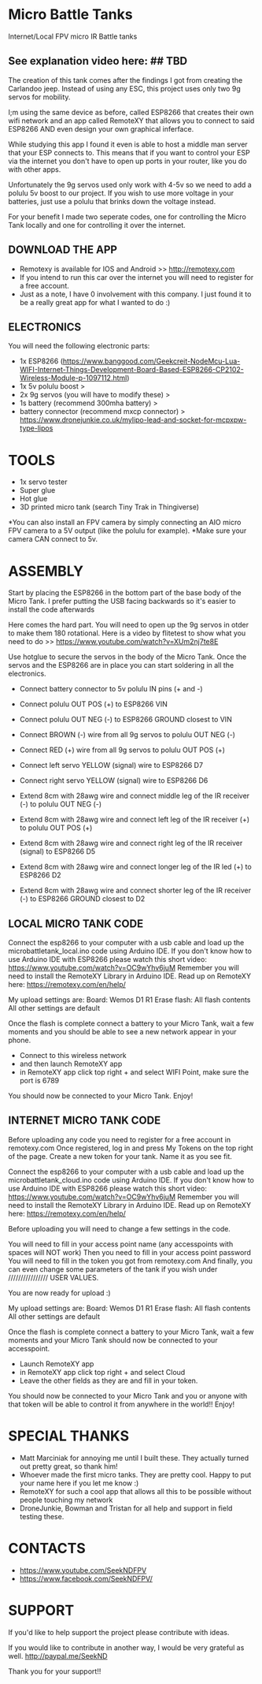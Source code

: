 # Micro Battle Tanks
Internet/Local FPV micro IR Battle tanks


## See explanation video here: ## TBD


The creation of this tank comes after the findings I got from creating the Carlandoo jeep.
Instead of using any ESC, this project uses only two 9g servos for mobility.

I;m using the same device as before, called ESP8266 that creates their own wifi network and an app called RemoteXY that allows you to connect to said ESP8266 AND even design your own graphical inferface.

While studying this app I found it even is able to host a middle man server that your ESP connects to.
This means that if you want to control your ESP via the internet you don't have to open up ports in your router, like you do with other apps.

Unfortunately the 9g servos used only work with 4-5v so we need to add a polulu 5v boost to our project.
If you wish to use more voltage in your batteries, just use a polulu that brinks down the voltage instead.

For your benefit I made two seperate codes, one for controlling the Micro Tank locally and one for controlling it over the internet.


## DOWNLOAD THE APP

* Remotexy is available for IOS and Android >> http://remotexy.com
* If you intend to run this car over the internet you will need to register for a free account.
* Just as a note, I have 0 involvement with this company. I just found it to be a really great app for what I wanted to do :)


## ELECTRONICS

You will need the following electronic parts:

- 1x ESP8266 (https://www.banggood.com/Geekcreit-NodeMcu-Lua-WIFI-Internet-Things-Development-Board-Based-ESP8266-CP2102-Wireless-Module-p-1097112.html)
- 1x 5v polulu boost > 
- 2x 9g servos (you will have to modify these) > 
- 1s battery (recommend 300mha battery) > 
- battery connector (recommend mxcp connector) > https://www.dronejunkie.co.uk/mylipo-lead-and-socket-for-mcpxpw-type-lipos


# TOOLS
- 1x servo tester
- Super glue
- Hot glue
- 3D printed micro tank (search Tiny Trak in Thingiverse)

*You can also install an FPV camera by simply connecting an AIO micro FPV camera to a 5V output (like the polulu for example). 
*Make sure your camera CAN connect to 5v.


# ASSEMBLY
Start by placing the ESP8266 in the bottom part of the base body of the Micro Tank.
I prefer putting the USB facing backwards so it's easier to install the code afterwards

Here comes the hard part. You will need to open up the 9g servos in otder to make them 180 rotational.
Here is a video by flitetest to show what you need to do >> https://www.youtube.com/watch?v=XUm2nj7te8E

Use hotglue to secure the servos in the body of the Micro Tank.
Once the servos and the ESP8266 are in place you can start soldering in all the electronics.

* Connect battery connector to 5v polulu IN pins (+ and -)

* Connect polulu OUT POS (+) to ESP8266 VIN
* Connect polulu OUT NEG (-) to ESP8266 GROUND closest to VIN

* Connect BROWN (-) wire from all 9g servos to polulu OUT NEG (-)
* Connect RED (+) wire from all 9g servos to polulu OUT POS (+)
* Connect left servo YELLOW (signal) wire to ESP8266 D7
* Connect right servo YELLOW (signal) wire to ESP8266 D6

* Extend 8cm with 28awg wire and connect middle leg of the IR receiver (-) to polulu OUT NEG (-)
* Extend 8cm with 28awg wire and connect left leg of the IR receiver (+)  to polulu OUT POS (+)
* Extend 8cm with 28awg wire and connect right leg of the IR receiver (signal) to ESP8266 D5

* Extend 8cm with 28awg wire and connect longer leg of the IR led (+) to ESP8266 D2
* Extend 8cm with 28awg wire and connect shorter leg of the IR receiver (-) to ESP8266 GROUND closest to D2



## LOCAL MICRO TANK CODE

Connect the esp8266 to your computer with a usb cable and load up the microbattletank_local.ino code using Arduino IDE.
If you don't know how to use Arduino IDE with ESP8266 please watch this short video: https://www.youtube.com/watch?v=OC9wYhv6juM
Remember you will need to install the RemoteXY Library in Arduino IDE. Read up on RemoteXY here: https://remotexy.com/en/help/

My upload settings are:
Board: Wemos D1 R1
Erase flash: All flash contents
All other settings are default

Once the flash is complete connect a battery to your Micro Tank, wait a few moments and you should be able to see a new network appear in your phone.
- Connect to this wireless network
- and then launch RemoteXY app
- in RemoteXY app click top right + and select WIFI Point, make sure the port is 6789

You should now be connected to your Micro Tank.
Enjoy!





## INTERNET MICRO TANK CODE

Before uploading any code you need to register for a free account in remotexy.com
Once registered, log in and press My Tokens on the top right of the page.
Create a new token for your tank. Name it as you see fit.


Connect the esp8266 to your computer with a usb cable and load up the microbattletank_cloud.ino code using Arduino IDE.
If you don't know how to use Arduino IDE with ESP8266 please watch this short video: https://www.youtube.com/watch?v=OC9wYhv6juM
Remember you will need to install the RemoteXY Library in Arduino IDE. Read up on RemoteXY here: https://remotexy.com/en/help/

Before uploading you will need to change a few settings in the code.

You will need to fill in your access point name (any accesspoints with spaces will NOT work)
Then you need to fill in your access point password
You will need to fill in the token you got from remotexy.com
And finally, you can even change some parameters of the tank if you wish under //////////////// USER VALUES.

You are now ready for upload :)

My upload settings are:
Board: Wemos D1 R1
Erase flash: All flash contents
All other settings are default

Once the flash is complete connect a battery to your Micro Tank, wait a few moments and your Micro Tank should now be connected to your accesspoint.
- Launch RemoteXY app
- in RemoteXY app click top right + and select Cloud
- Leave the other fields as they are and fill in your token.

You should now be connected to your Micro Tank and you or anyone with that token will be able to control it from anywhere in the world!!
Enjoy!

# SPECIAL THANKS

- Matt Marciniak for annoying me until I built these. They actually turned out pretty great, so thank him!
- Whoever made the first micro tanks. They are pretty cool. Happy to put your name here if you let me know :)
- RemoteXY for such a cool app that allows all this to be possible without people touching my network
- DroneJunkie, Bowman and Tristan for all help and support in field testing these.


# CONTACTS

- https://www.youtube.com/SeekNDFPV
- https://www.facebook.com/SeekNDFPV/


# SUPPORT

If you'd like to help support the project please contribute with ideas.

If you would like to contribute in another way, I would be very grateful as well.
http://paypal.me/SeekND

Thank you for your support!!
